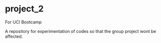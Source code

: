 # project_2
For UCI Bootcamp

A repository for experimentation of codes so that the group project wont be affected.
